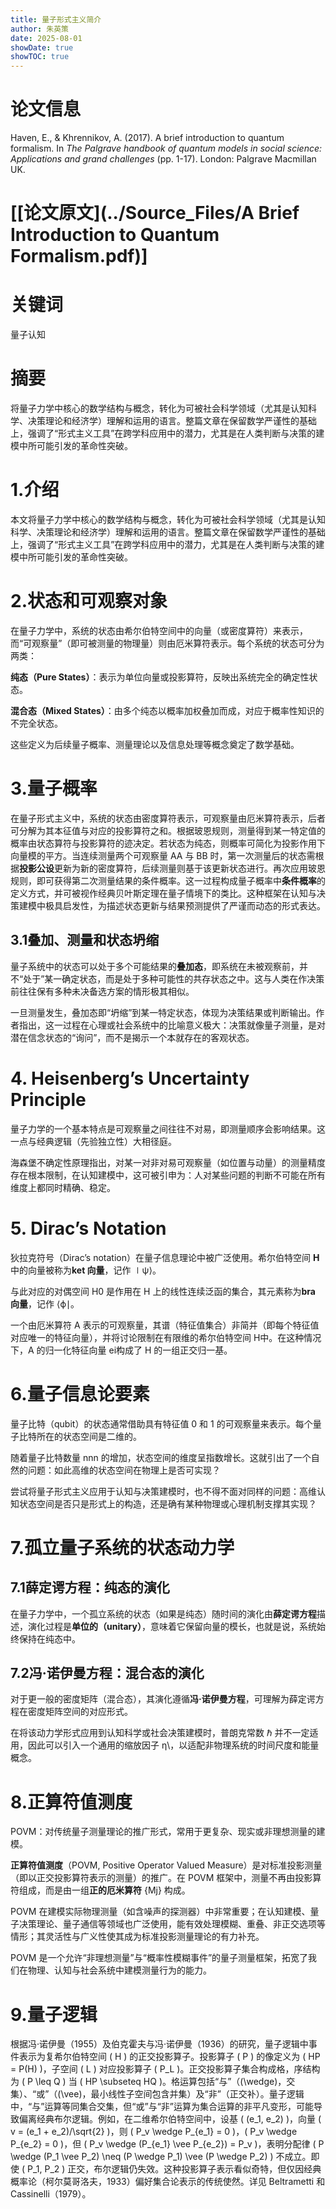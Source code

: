 ```yaml
---
title: 量子形式主义简介
author: 朱英策
date: 2025-08-01
showDate: true
showTOC: true
---
```

# 论文信息
Haven, E., & Khrennikov, A. (2017). A brief introduction to quantum formalism. In *The Palgrave handbook of quantum models in social science: Applications and grand challenges* (pp. 1-17). London: Palgrave Macmillan UK.

# [[论文原文](../Source_Files/A Brief Introduction to Quantum Formalism.pdf)]
# 关键词
量子认知
# 摘要
将量子力学中核心的数学结构与概念，转化为可被社会科学领域（尤其是认知科学、决策理论和经济学）理解和运用的语言。整篇文章在保留数学严谨性的基础上，强调了“形式主义工具”在跨学科应用中的潜力，尤其是在人类判断与决策的建模中所可能引发的革命性突破。

# 1.介绍

本文将量子力学中核心的数学结构与概念，转化为可被社会科学领域（尤其是认知科学、决策理论和经济学）理解和运用的语言。整篇文章在保留数学严谨性的基础上，强调了“形式主义工具”在跨学科应用中的潜力，尤其是在人类判断与决策的建模中所可能引发的革命性突破。

# 2.状态和可观察对象

在量子力学中，系统的状态由希尔伯特空间中的向量（或密度算符）来表示，而“可观察量”（即可被测量的物理量）则由厄米算符表示。每个系统的状态可分为两类：

**纯态（Pure States）**：表示为单位向量或投影算符，反映出系统完全的确定性状态。

**混合态（Mixed States）**：由多个纯态以概率加权叠加而成，对应于概率性知识的不完全状态。

这些定义为后续量子概率、测量理论以及信息处理等概念奠定了数学基础。

# 3.量子概率

在量子形式主义中，系统的状态由密度算符表示，可观察量由厄米算符表示，后者可分解为其本征值与对应的投影算符之和。根据玻恩规则，测量得到某一特定值的概率由状态算符与投影算符的迹决定。若状态为纯态，则概率可简化为投影作用下向量模的平方。当连续测量两个可观察量 AA 与 BB 时，第一次测量后的状态需根据**投影公设**更新为新的密度算符，后续测量则基于该更新状态进行。再次应用玻恩规则，即可获得第二次测量结果的条件概率。这一过程构成量子概率中**条件概率**的定义方式，并可被视作经典贝叶斯定理在量子情境下的类比。这种框架在认知与决策建模中极具启发性，为描述状态更新与结果预测提供了严谨而动态的形式表达。

## 3.1叠加、测量和状态坍缩

量子系统中的状态可以处于多个可能结果的**叠加态**，即系统在未被观察前，并不“处于”某一确定状态，而是处于多种可能性的共存状态之中。这与人类在作决策前往往保有多种未决备选方案的情形极其相似。

一旦测量发生，叠加态即“坍缩”到某一特定状态，体现为决策结果或判断输出。作者指出，这一过程在心理或社会系统中的比喻意义极大：决策就像量子测量，是对潜在信念状态的“询问”，而不是揭示一个本就存在的客观状态。

# 4. Heisenberg’s Uncertainty Principle

量子力学的一个基本特点是可观察量之间往往不对易，即测量顺序会影响结果。这一点与经典逻辑（先验独立性）大相径庭。

海森堡不确定性原理指出，对某一对非对易可观察量（如位置与动量）的测量精度存在根本限制，在认知建模中，这可被引申为：人对某些问题的判断不可能在所有维度上都同时精确、稳定。

# 5. Dirac’s Notation

狄拉克符号（Dirac’s notation）在量子信息理论中被广泛使用。希尔伯特空间 **H** 中的向量被称为**ket 向量**，记作 ∣ψ⟩。

与此对应的对偶空间 H0 是作用在 H 上的线性连续泛函的集合，其元素称为**bra 向量**，记作 ⟨ϕ∣。

一个由厄米算符 A 表示的可观察量，其谱（特征值集合）非简并（即每个特征值对应唯一的特征向量），并将讨论限制在有限维的希尔伯特空间 H中。在这种情况下，A 的归一化特征向量 ei构成了 H 的一组正交归一基。

# 6.量子信息论要素

量子比特（qubit）的状态通常借助具有特征值 0 和 1 的可观察量来表示。每个量子比特所在的状态空间是二维的。

随着量子比特数量 nnn 的增加，状态空间的维度呈指数增长。这就引出了一个自然的问题：如此高维的状态空间在物理上是否可实现？

尝试将量子形式主义应用于认知与决策建模时，也不得不面对同样的问题：高维认知状态空间是否只是形式上的构造，还是确有某种物理或心理机制支撑其实现？

# 7.孤立量子系统的状态动力学

## 7.1薛定谔方程：纯态的演化

在量子力学中，一个孤立系统的状态（如果是纯态）随时间的演化由**薛定谔方程**描述，演化过程是**单位的（unitary）**，意味着它保留向量的模长，也就是说，系统始终保持在纯态中。

## 7.2冯·诺伊曼方程：混合态的演化

对于更一般的密度矩阵（混合态），其演化遵循**冯·诺伊曼方程**，可理解为薛定谔方程在密度矩阵空间的对应形式。

在将该动力学形式应用到认知科学或社会决策建模时，普朗克常数 ℏ 并不一定适用，因此可以引入一个通用的缩放因子 η\，以适配非物理系统的时间尺度和能量概念。

# 8.正算符值测度

POVM：对传统量子测量理论的推广形式，常用于更复杂、现实或非理想测量的建模。

**正算符值测度**（POVM, Positive Operator Valued Measure）是对标准投影测量（即以正交投影算符表示的测量）的推广。在 POVM 框架中，测量不再由投影算符组成，而是由一组**正的厄米算符** {Mj} 构成。

POVM 在建模实际物理测量（如含噪声的探测器）中非常重要；在认知建模、量子决策理论、量子通信等领域也广泛使用，能有效处理模糊、重叠、非正交选项等情形；其灵活性与广义性使其成为标准投影测量理论的有力补充。

POVM 是一个允许“非理想测量”与“概率性模糊事件”的量子测量框架，拓宽了我们在物理、认知与社会系统中建模测量行为的能力。

# 9.量子逻辑

根据冯·诺伊曼（1955）及伯克霍夫与冯·诺伊曼（1936）的研究，量子逻辑中事件表示为复希尔伯特空间 \( H \) 的正交投影算子。投影算子 \( P \) 的像定义为 \( HP = P(H) \)，子空间 \( L \) 对应投影算子 \( P_L \)。正交投影算子集合构成格，序结构为 \( P \leq Q \) 当 \( HP \subseteq HQ \)。格运算包括“与”（\(\wedge\)，交集）、“或”（\(\vee\)，最小线性子空间包含并集）及“非”（正交补）。量子逻辑中，“与”运算等同集合交集，但“或”与“非”运算为集合运算的非平凡变形，可能导致偏离经典布尔逻辑。例如，在二维希尔伯特空间中，设基 \( (e_1, e_2) \)，向量 \( v = (e_1 + e_2)/\sqrt{2} \)，则 \( P_v \wedge P_{e_1} = 0 \)，\( P_v \wedge P_{e_2} = 0 \)，但 \( P_v \wedge (P_{e_1} \vee P_{e_2}) = P_v \)，表明分配律 \( P \wedge (P_1 \vee P_2) \neq (P \wedge P_1) \vee (P \wedge P_2) \) 不成立。即使 \( P_1, P_2 \) 正交，布尔逻辑仍失效。这种投影算子表示看似奇特，但仅因经典概率论（柯尔莫哥洛夫，1933）偏好集合论表示的传统使然。详见 Beltrametti 和 Cassinelli（1979）。
